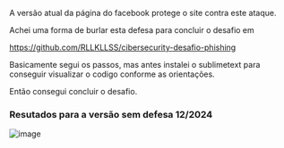 A versão atual da página do facebook protege o site contra este ataque.

Achei uma forma de burlar esta defesa para concluir o desafio em 

https://github.com/RLLKLLSS/cibersecurity-desafio-phishing

Basicamente segui os passos, mas antes instalei o sublimetext para conseguir visualizar o codigo conforme as orientações.

Então consegui concluir o desafio.


### Resutados para a versão sem defesa 12/2024

![image](https://github.com/user-attachments/assets/2ac10e6f-0484-4ea2-ae15-67fb50a9763d)
